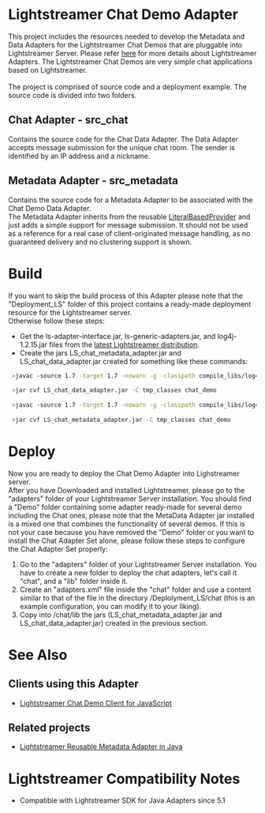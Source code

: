 # Lightstreamer Chat Demo Adapter #

This project includes the resources needed to develop the Metadata and Data Adapters for the Lightstreamer Chat Demos that are pluggable into Lightstreamer Server. Please refer [here](http://www.lightstreamer.com/latest/Lightstreamer_Allegro-Presto-Vivace_5_1_Colosseo/Lightstreamer/DOCS-SDKs/General%20Concepts.pdf) for more details about Lightstreamer Adapters.
The Lightstreamer Chat Demos are very simple chat applications based on Lightstreamer.<br>
<br>
The project is comprised of source code and a deployment example. The source code is divided into two folders.

## Chat Adapter - src_chat ##
Contains the source code for the Chat Data Adapter. The Data Adapter accepts message submission for the unique chat room. The sender is identified by an IP address and a nickname.<br>

## Metadata Adapter - src_metadata ##
Contains the source code for a Metadata Adapter to be associated with the Chat Demo Data Adapter.<br>
The Metadata Adapter inherits from the reusable [LiteralBasedProvider](https://github.com/Weswit/Lightstreamer-example-ReusableMetadata-adapter-java) and just adds a simple support for message submission. It should not be used as a reference for a real case of client-originated message handling, as no guaranteed delivery and no clustering support is shown.

# Build #

If you want to skip the build process of this Adapter please note that the "Deployment_LS" folder of this project contains a ready-made deployment resource for the Lightstreamer server.<br>
Otherwise follow these steps:

*  Get the ls-adapter-interface.jar, ls-generic-adapters.jar, and log4j-1.2.15.jar files from the [latest Lightstreamer distribution](http://www.lightstreamer.com/download).
*  Create the jars LS_chat_metadata_adapter.jar and LS_chat_data_adapter.jar created for something like these commands:
```sh
 >javac -source 1.7 -target 1.7 -nowarn -g -classpath compile_libs/log4j-1.2.15.jar;compile_libs/ls-adapter-interface/ls-adapter-interface.jar;compile_libs/ls-generic-adapters/ls-generic-adapters.jar -sourcepath src/src_chat -d tmp_classes src/src_chat/chat_demo/adapters/ChatDataAdapter.java
 
 >jar cvf LS_chat_data_adapter.jar -C tmp_classes chat_demo
 
 >javac -source 1.7 -target 1.7 -nowarn -g -classpath compile_libs/log4j-1.2.15.jar;compile_libs/ls-adapter-interface/ls-adapter-interface.jar;compile_libs/ls-generic-adapters/ls-generic-adapters.jar;LS_chat_data_adapter.jar -sourcepath src/src_metadata -d tmp_classes src/src_metadata/chat_demo/adapters/ChatMetadataAdapter.java
 
 >jar cvf LS_chat_metadata_adapter.jar -C tmp_classes chat_demo
```

# Deploy #

Now you are ready to deploy the Chat Demo Adapter into Lighstreamer server.<br>
After you have Downloaded and installed Lightstreamer, please go to the "adapters" folder of your Lightstreamer Server installation. You should find a "Demo" folder containing some adapter ready-made for several demo including the Chat ones, please note that the MetaData Adapter jar installed is a mixed one that combines the functionality of several demos. If this is not your case because you have removed the "Demo" folder or you want to install the Chat Adapter Set alone, please follow these steps to configure the Chat Adapter Set properly:

1. Go to the "adapters" folder of your Lightstreamer Server installation. You have to create a new folder to deploy the chat adapters, let's call it "chat", and a "lib" folder inside it.
2. Create an "adapters.xml" file inside the "chat" folder and use a content similar to that of the file in the directory /Deplolyment_LS/chat (this is an example configuration, you can modify it to your liking).
3. Copy into /chat/lib the jars (LS_chat_metadata_adapter.jar and LS_chat_data_adapter.jar) created in the previous section.

# See Also #

## Clients using this Adapter ##

* [Lightstreamer Chat Demo Client for JavaScript](https://github.com/Weswit/Lightstreamer-example-chat-client-javascript)

## Related projects ##

* [Lightstreamer Reusable Metadata Adapter in Java](https://github.com/Weswit/Lightstreamer-example-ReusableMetadata-adapter-java)

# Lightstreamer Compatibility Notes #

- Compatible with Lightstreamer SDK for Java Adapters since 5.1

